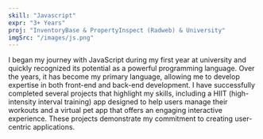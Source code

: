 ```yaml
---
skill: "Javascript"
expr: "3+ Years"
proj: "InventoryBase & PropertyInspect (Radweb) & University"
imgSrc: "/images/js.png"
---
```


I began my journey with JavaScript during my first year at university and quickly recognized its potential as a powerful programming language. Over the years, it has become my primary language, allowing me to develop expertise in both front-end and back-end development. I have successfully completed several projects that highlight my skills, including a HIIT (high-intensity interval training) app designed to help users manage their workouts and a virtual pet app that offers an engaging interactive experience. These projects demonstrate my commitment to creating user-centric applications.